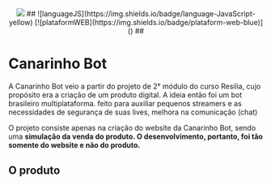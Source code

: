 
<div align='center'>
    <img src='/img/canarinhoLogoReadme.png'>
    ## 
        ![languageJS](https://img.shields.io/badge/language-JavaScript-yellow) 
        [![plataformWEB](https://img.shields.io/badge/plataform-web-blue)]()
    ## 
</div>

# Canarinho Bot

<p>
    A Canarinho Bot veio a partir do projeto de 2° módulo do curso Resilia, cujo propósito era a criação de um produto digital. A ideia então foi um bot brasileiro multiplataforma. feito para auxiliar pequenos streamers e as necessidades de segurança de suas lives, melhora na comunicação (chat)
</p>
<p>
    O projeto consiste apenas na criação do website da Canarinho Bot, sendo uma <b>simulação da venda do produto<b>. O desenvolvimento, portanto, foi tão somente do website e não do produto.
</p>

## O produto

